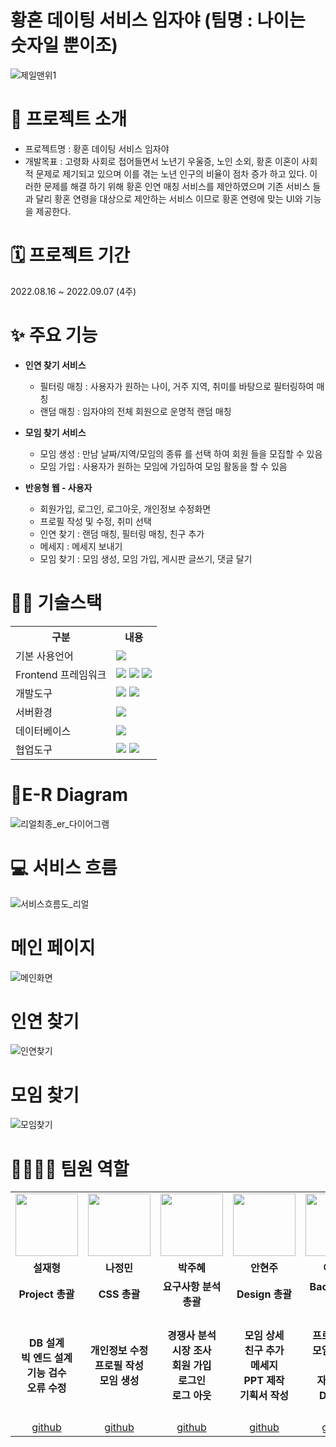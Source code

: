 
# 황혼 데이팅 서비스 임자야 (팀명 : 나이는 숫자일 뿐이조)
![제일맨위1](https://user-images.githubusercontent.com/71622615/189047571-c23f6bfb-71b4-4a17-8f62-3cd54f2d0a4c.png)





# 👀 프로젝트 소개
* 프로젝트명 : 황혼 데이팅 서비스 임자야
* 개발목표 : 고령화 사회로 접어들면서 노년기 우울증, 노인 소외, 황혼 이혼이 사회적 문제로 제기되고 있으며 이를 겪는 노년 인구의 비율이 점차 증가 하고 있다.
이러한 문제를 해결 하기 위해 황혼 인연 매칭 서비스를 제안하였으며 기존 서비스 들과 달리 황혼 연령을 대상으로 제안하는 서비스  이므로 황혼 연령에 맞는 UI와 기능을 제공한다.

# 🗓️ 프로젝트 기간
2022.08.16 ~ 2022.09.07 (4주)

# ✨ 주요 기능
* <b>인연 찾기 서비스</b>
  * 필터링 매칭 : 사용자가 원하는 나이, 거주 지역, 취미를 바탕으로 필터링하여 매칭
  * 랜덤 매칭 : 임자야의 전체 회원으로 운명적 랜덤 매칭
  
* <b>모임 찾기 서비스</b>
  * 모임 생성 : 만남 날짜/지역/모임의 종류 를 선택 하여 회원 들을 모집할 수 있음
  * 모임 가입 : 사용자가 원하는 모임에 가입하여 모임 활동을 할 수 있음

* <b>반응형 웹 - 사용자</b>
  * 회원가입, 로그인, 로그아웃, 개인정보 수정화면
  * 프로필 작성 및 수정, 취미 선택
  * 인연 찾기 : 랜덤 매칭, 필터링 매칭, 친구 추가
  * 메세지 : 메세지 보내기
  * 모임 찾기 : 모임 생성, 모임 가입, 게시판 글쓰기, 댓글 달기

# 💪🏻 기술스택
<table>
    <tr>
        <th>구분</th>
        <th>내용</th>
    </tr>
    <tr>
        <td>기본 사용언어</td>
        <td>
            <img src="https://img.shields.io/badge/Java-007396?style=for-the-badge&logo=java&logoColor=white"/>
        </td>
    </tr>
    <tr>
        <td>Frontend 프레임워크</td>
        <td>
           <img src="https://img.shields.io/badge/javascript-F7DF1E?style=for-the-badge&logo=javascript&logoColor=black">
           <img src="https://img.shields.io/badge/HTML-E34F26?style=for-the-badge&logo=html5&logoColor=white">
           <img src="https://img.shields.io/badge/CSS-1572B6?style=for-the-badge&logo=css3&logoColor=white">
        </td>
    </tr>
    <tr>
        <td>개발도구</td>
        <td>
            <img src="https://img.shields.io/badge/Eclipse-2C2255?style=for-the-badge&logo=Eclipse&logoColor=white"/>
            <img src="https://img.shields.io/badge/VSCode-007ACC?style=for-the-badge&logo=VisualStudioCode&logoColor=white"/>
        </td>
    </tr>
    <tr>
        <td>서버환경</td>
        <td>
            <img src="https://img.shields.io/badge/Apache Tomcat-D22128?style=for-the-badge&logo=Apache Tomcat&logoColor=white"/>
        </td>
    </tr>
    <tr>
        <td>데이터베이스</td>
        <td>
             <img src="https://img1.daumcdn.net/thumb/R1280x0/?scode=mtistory2&fname=https%3A%2F%2Fblog.kakaocdn.net%2Fdn%2FbbgHwz%2Fbtrk6OZNHGT%2Fh86yJbb4m0rkieiugQiQ1k%2Fimg.png"/> 
        </td>
    </tr>
    <tr>
        <td>협업도구</td>
        <td>
            <img src="https://img.shields.io/badge/Git-F05032?style=for-the-badge&logo=Git&logoColor=white"/>
            <img src="https://img.shields.io/badge/GitHub-181717?style=for-the-badge&logo=GitHub&logoColor=white"/>
        </td>
    </tr>
</table>

# 📌E-R Diagram
![리얼최종_er_다이어그램](https://user-images.githubusercontent.com/71622615/189047602-9b437930-928e-4dbb-b38b-b09bd9da2724.png)


# 💻 서비스 흐름
![서비스흐름도_리얼](https://user-images.githubusercontent.com/71622615/189047622-808b8717-7890-49b5-a90d-1a343ad1d00d.png)

# 메인 페이지
![메인화면](https://user-images.githubusercontent.com/71622615/189047654-2a9753d3-a35a-4857-9626-af7ffb6b2354.png)


# 인연 찾기
![인연찾기](https://user-images.githubusercontent.com/71622615/189047680-adbd93b9-d30c-4d9e-bd1b-22abf135acce.png)


# 모임 찾기
![모임찾기](https://user-images.githubusercontent.com/71622615/189047695-91e93137-a268-419d-b43e-4b09e2d201a3.png)



# 👨‍👩‍👦‍👦 팀원 역할
<table>
  <tr>
    <td align="center"><img src="https://item.kakaocdn.net/do/fd49574de6581aa2a91d82ff6adb6c0115b3f4e3c2033bfd702a321ec6eda72c" width="100" height="100"/></td>
    <td align="center"><img src="https://mb.ntdtv.kr/assets/uploads/2019/01/Screen-Shot-2019-01-08-at-4.31.55-PM-e1546932545978.png" width="100" height="100"/></td>
     <td align="center"><img src="https://i.pinimg.com/236x/ed/bb/53/edbb53d4f6dd710431c1140551404af9.jpg" width="100" height="100"/></td>
    <td align="center"><img src="https://mblogthumb-phinf.pstatic.net/20160127_177/krazymouse_1453865104404DjQIi_PNG/%C4%AB%C4%AB%BF%C0%C7%C1%B7%BB%C1%EE_%B6%F3%C0%CC%BE%F0.png?type=w2" width="100" height="100"/></td>
   <td align="center"><img src="https://i.pinimg.com/236x/ed/bb/53/edbb53d4f6dd710431c1140551404af9.jpg" width="100" height="100"/></td>
    <td align="center"><img src="https://mblogthumb-phinf.pstatic.net/20160127_177/krazymouse_1453865104404DjQIi_PNG/%C4%AB%C4%AB%BF%C0%C7%C1%B7%BB%C1%EE_%B6%F3%C0%CC%BE%F0.png?type=w2" width="100" height="100"/></td> 
</tr>
  <tr>
    <td align="center"><strong>설재형</strong></td>
    <td align="center"><strong>나정민</strong></td>
    <td align="center"><strong>박주혜</strong></td>
    <td align="center"><strong>안현주</strong></td>
    <td align="center"><strong>이철원</strong></td>
    <td align="center"><strong>이형준</strong></td>
  </tr>
  <tr>
    <td align="center"><b>Project 총괄</b></td>
    <td align="center"><b>CSS 총괄</b></td>
    <td align="center"><b>요구사항 분석 총괄</b></td>
    <td align="center"><b>Design 총괄</b></td>
    <td align="center"><b>Backend 총괄</b></td>
    <td align="center"><b>Frontend 총괄</b></td>
  </tr>
   <tr>
    <td align="center"><b>DB 설계<br>빅 엔드 설계<br>기능 검수<br> 오류 수정</b></td>
    <td align="center"><b>개인정보 수정<br> 프로필 작성<br>모임 생성<br></b></td>
    <td align="center"><b>경쟁사 분석<br> 시장 조사<br>회원 가입<br> 로그인<br> 로그 아웃</b></td>
    <td align="center"><b>모임 상세<br> 친구 추가<br> 메세지<br>PPT 제작<br> 기획서 작성</b></td>
    <td align="center"><b>프로필 수정<br> 모임 게시판<br> 댓글<br>자료 조사<br>DB 구현</b></td>
    <td align="center"><b>랜덤 매칭<br> 필터링 매칭<br>모임 찾기 기능<br>서비스 흐름도 제작<br>ER 다이어 그램</b></td>
  </tr>
  <tr>
    <td align="center"><a href="https://github.com/sjhyung12?tab=repositories" target='_blank'>github</a></td>
    <td align="center"><a href="" target='_blank'>github</a></td>
    <td align="center"><a href="https://github.com/juhyeparkkk?tab=repositories" target='_blank'>github</a></td>
    <td align="center"><a href="https://github.com/Anhyeonjoo?tab=repositories" target='_blank'>github</a></td>
    <td align="center"><a href="https://github.com/SWCWe?tab=repositories" target='_blank'>github</a></td>
    <td align="center"><a href="https://github.com/lhj1111?tab=repositories" target='_blank'>github</a></td>

  </tr>
</table>
